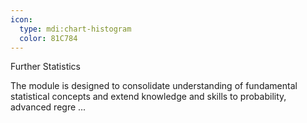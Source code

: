 ```yaml
---
icon:
  type: mdi:chart-histogram
  color: 81C784
---
```

Further Statistics

The module is designed to consolidate understanding of fundamental statistical concepts and extend knowledge and skills to probability, advanced regre ... 
